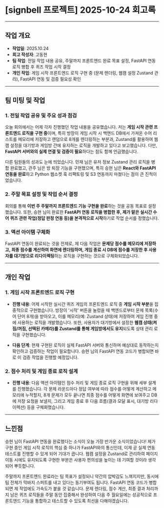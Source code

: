 
# [signbell 프로젝트] 2025-10-24 회고록

---

## 작업 개요

* **작업일**: 2025.10.24
* **회고 작성자**: 고동현
* **팀 작업**: 전일 작업 내용 공유, 주말까지 프론트엔드 완료 목표 설정, FastAPI 연동 로직 병합 후 퀴즈 작업 시작 결정
* **개인 작업**: 게임 시작 프론트엔드 로직 구현 중 (문제 렌더링, 웹캠 설정 Zustand 관리), FastAPI 연동 및 검증 필요성 확인

---

## 팀 미팅 및 작업

### 1. 전일 작업 공유 및 주요 성과 점검

오늘 회의에서는 어제 각자 진행했던 작업 내용을 공유했습니다. 저는 **게임 시작 관련 프론트엔드 로직을 구현 중**이며, 특히 방장이 게임 시작 시 백엔드 DB에서 가져온 수어 리스트를 메모리에 저장하고 랜덤으로 8개를 렌더링하는 부분과, Zustand를 활용하여 웹캠 설정을 대기방과 게임방 간에 유지하는 로직을 개발하고 있다고 보고했습니다. 다만, **FastAPI 서버와의 실제 연결 및 검증이 필요**하다는 점도 함께 언급했습니다.

다른 팀원들의 성과도 눈에 띄었습니다. 민재 님은 유저 정보 Zustand 관리 로직을 병합 완료했고, 관주 님은 방 퇴장 기능을 구현했으며, 특히 승현 님은 **React와 FastAPI 연동을 완료**하고 Python 웹소켓 훅 리팩토링 및 S3 연동까지 마쳤다는 점이 큰 진척이었습니다.

### 2. 주말 목표 설정 및 작업 순서 결정

회의를 통해 **이번 주 주말까지 프론트엔드 기능 구현을 완료**하는 것을 공동 목표로 설정했습니다. 또한, 승현 님이 완료한 **FastAPI 연동 로직을 병합한 후, 제가 맡은 실시간 수어 퀴즈 관련 작업(정답 판정 연동 등)을 본격적으로 시작**하기로 작업 순서를 정했습니다.

### 3. 액션 아이템 구체화

FastAPI 연동이 완료되는 것을 전제로, 제 다음 작업은 **문제당 점수를 메모리에 저장하고, 최종 점수를 계산하여 화면에 렌더링하며, 게임 종료 시 DB에 점수를 저장한 후 사용자를 대기방으로 리다이렉팅**하는 로직을 구현하는 것으로 구체화되었습니다.

---

## 개인 작업

### 1. 게임 시작 프론트엔드 로직 구현

* **진행 내용**: 어제 시작한 실시간 퀴즈 게임의 프론트엔드 로직 중 **게임 시작 부분**을 집중적으로 구현했습니다. 방장이 '시작' 버튼을 눌렀을 때 백엔드로부터 문제 목록(수어 단어 8개)을 받아오고, 이를 메모리(예: Zustand 상태)에 저장하여 게임 진행 중에 사용하는 로직을 개발했습니다. 또한, 사용자가 대기방에서 설정한 **웹캠 상태(켜짐/꺼짐, 선택된 카메라)를 Zustand를 통해 게임방에서도 유지**되도록 상태 관리 로직을 구현했습니다.

* **다음 단계**: 현재 구현된 로직이 실제 FastAPI 서버와 통신하며 예상대로 동작하는지 확인하고 검증하는 작업이 필요합니다. 승현 님의 FastAPI 연동 코드가 병합되면 바로 이 검증 작업을 진행할 예정입니다.

### 2. 점수 처리 및 게임 종료 로직 설계

* **진행 내용**: 다음 액션 아이템인 점수 처리 및 게임 종료 로직 구현을 위해 세부 설계를 진행했습니다. 각 문제 라운드마다 정답 여부에 따라 점수를 어떻게 계산하고 메모리에 누적할지, 8개 문제가 모두 끝나면 최종 점수를 어떻게 화면에 보여주고 DB에 저장 요청을 보낼지, 그리고 게임 종료 후 다음 흐름(결과 모달 표시, 대기방 리다이렉션) 등을 구체화했습니다.

---

## 느낀점

승현 님이 FastAPI 연동을 완료했다는 소식이 오늘 가장 반가운 소식이었습니다! 제가 구현 중인 게임 시작 로직의 핵심 중 하나가 FastAPI와의 통신인데, 이제 곧 실제 연동 테스트를 진행할 수 있게 되어 기대가 큽니다. 웹캠 설정을 Zustand로 관리하여 페이지 이동 시에도 유지되도록 구현한 부분은 사용자 편의성을 높이는 데 기여할 것이라 생각되어 뿌듯합니다.

주말까지 프론트엔드 완료라는 팀 목표가 설정되니 약간의 압박감도 느껴지지만, 동시에 팀 전체가 막바지 스퍼트를 내고 있다는 동기부여도 됩니다. FastAPI 연동 코드가 병합되면 제 작업에도 가속도가 붙을 것 같습니다. 문제 렌더링, 점수 계산, 최종 결과 처리까지 남은 퀴즈 로직들을 주말 동안 집중해서 완성하여 다음 주 월요일에는 성공적으로 프론트엔드 기능을 통합하고 테스트할 수 있도록 최선을 다해야겠습니다.
